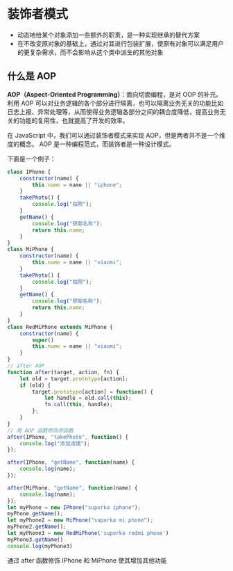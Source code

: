 # 装饰者模式

- 动态地给某个对象添加一些额外的职责，是一种实现继承的替代方案
- 在不改变原对象的基础上，通过对其进行包装扩展，使原有对象可以满足用户的更复杂需求，而不会影响从这个类中派生的其他对象

## 什么是 AOP

**AOP（Aspect-Oriented Programming）**：面向切面编程，是对 OOP 的补充。利用 AOP 可以对业务逻辑的各个部分进行隔离，也可以隔离业务无关的功能比如日志上报、异常处理等，从而使得业务逻辑各部分之间的耦合度降低，提高业务无关的功能的复用性，也就提高了开发的效率。

在 JavaScript 中，我们可以通过装饰者模式来实现 AOP，但是两者并不是一个维度的概念。 AOP 是一种编程范式，而装饰者是一种设计模式。

下面是一个例子：

```js
class IPhone {
    constructor(name) {
        this.name = name || "iphone";
    }
    takePhoto() {
        console.log("拍照");
    }
    getName() {
        console.log("获取名称");
        return this.name;
    }
}
class MiPhone {
    constructor(name) {
        this.name = name || "xiaomi";
    }
    takePhoto() {
        console.log("拍照");
    }
    getName() {
        console.log("获取名称");
        return this.name;
    }
}
class RedMiPhone extends MiPhone {
    constructor(name) {
        super()
        this.name = name || "xiaomi";
    }
}
// after AOP
function after(target, action, fn) {
    let old = target.prototype[action];
    if (old) {
        target.prototype[action] = function() {
            let handle = old.call(this);
            fn.call(this, handle);
        };
    }
}
// 用 AOP 函数修饰原函数
after(IPhone, "takePhoto", function() {
    console.log("添加滤镜");
});

after(IPhone, "getName", function(name) {
    console.log(name);
});

after(MiPhone, "getName", function(name) {
    console.log(name);
});
let myPhone = new IPhone("suporka iphone");
myPhone.getName();
let myPhone2 = new MiPhone("suporka mi phone");
myPhone2.getName();
let myPhone3 = new RedMiPhone('suporka redmi phone')
myPhone3.getName()
console.log(myPhone3)
```

通过 after 函数修饰 IPhone 和 MiPhone 使其增加其他功能